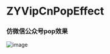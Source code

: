 # ZYVipCnPopEffect
### 仿微信公众号pop效果

![image](https://github.com/ethanCun/ZYVipCnPopEffect/blob/master/%E6%95%88%E6%9E%9C%E5%9B%BE1.gif)

